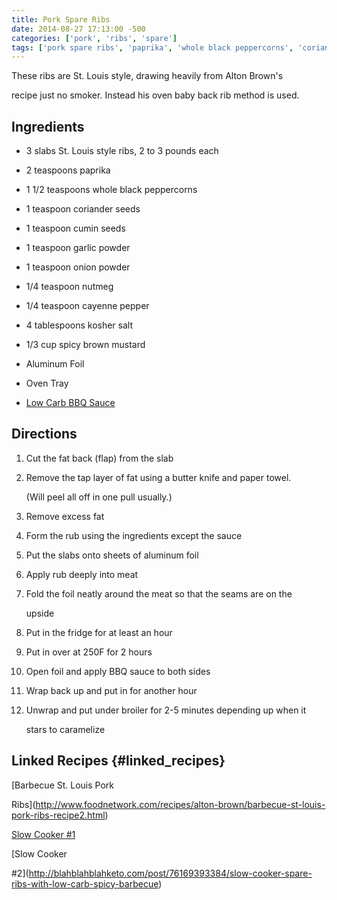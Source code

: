 ```yaml
---
title: Pork Spare Ribs
date: 2014-08-27 17:13:00 -500
categories: ['pork', 'ribs', 'spare']
tags: ['pork spare ribs', 'paprika', 'whole black peppercorns', 'coriander seeds', 'cumin seeds', 'garlic powder', 'onion powder', 'nutmeg', 'cayenne pepper', 'kosher salt', 'spicy brown mustard', 'aluminum foil', 'oven tray', 'low carb BBQ sauce', 'cut', 'remove', 'form', 'put', 'apply', 'fold', 'refrigerate', 'bake', 'open', 'wrap', 'put under broiler']
---
```


These ribs are St. Louis style, drawing heavily from Alton Brown\'s
recipe just no smoker. Instead his oven baby back rib method is used.

## Ingredients

-   3 slabs St. Louis style ribs, 2 to 3 pounds each
-   2 teaspoons paprika
-   1 1/2 teaspoons whole black peppercorns
-   1 teaspoon coriander seeds
-   1 teaspoon cumin seeds
-   1 teaspoon garlic powder
-   1 teaspoon onion powder
-   1/4 teaspoon nutmeg
-   1/4 teaspoon cayenne pepper
-   4 tablespoons kosher salt
-   1/3 cup spicy brown mustard
-   Aluminum Foil
-   Oven Tray
-   [Low Carb BBQ Sauce](Low_Carb_BBQ_Sauce "wikilink")

## Directions

1.  Cut the fat back (flap) from the slab
2.  Remove the tap layer of fat using a butter knife and paper towel.
    (Will peel all off in one pull usually.)
3.  Remove excess fat
4.  Form the rub using the ingredients except the sauce
5.  Put the slabs onto sheets of aluminum foil
6.  Apply rub deeply into meat
7.  Fold the foil neatly around the meat so that the seams are on the
    upside
8.  Put in the fridge for at least an hour
9.  Put in over at 250F for 2 hours
10. Open foil and apply BBQ sauce to both sides
11. Wrap back up and put in for another hour
12. Unwrap and put under broiler for 2-5 minutes depending up when it
    stars to caramelize

## Linked Recipes {#linked_recipes}

[Barbecue St. Louis Pork
Ribs](http://www.foodnetwork.com/recipes/alton-brown/barbecue-st-louis-pork-ribs-recipe2.html)
[Slow Cooker \#1](http://www.djfoodie.com/Pork-Ribs)

[Slow Cooker
\#2](http://blahblahblahketo.com/post/76169393384/slow-cooker-spare-ribs-with-low-carb-spicy-barbecue)

